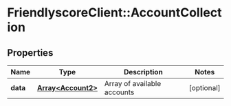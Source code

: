 # FriendlyscoreClient::AccountCollection

## Properties
Name | Type | Description | Notes
------------ | ------------- | ------------- | -------------
**data** | [**Array&lt;Account2&gt;**](Account2.md) | Array of available accounts | [optional] 



